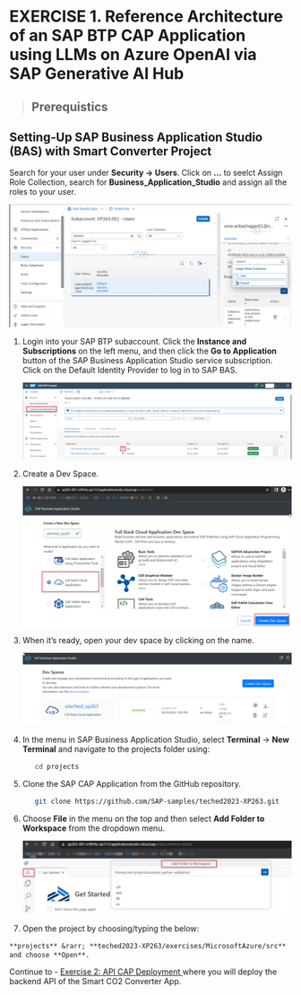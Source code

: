 # EXERCISE 1. Reference Architecture of an SAP BTP CAP Application using LLMs on Azure OpenAI via SAP Generative AI Hub

>## Prerequistics 

## Setting-Up SAP Business Application Studio (BAS) with Smart Converter Project

Search for your user under **Security -> Users**. Click on **...** to seelct Assign Role Collection, search for **Business_Application_Studio** and assign all the roles to your user.

  ![Alt text](../assets/pre-basrole.png)

1. Login into your SAP BTP subaccount. Click the **Instance and Subscriptions** on the left menu, and then click the **Go to Application** button of the SAP Business Application Studio service subscription. Click on the Default Identity Provider to log in to SAP BAS.

    ![Alt text](../assets/cap-dev-1.png)

2. Create a Dev Space.

    ![Alt text](../assets/cap-dev-2.png)

3. When it’s ready, open your dev space by clicking on the name. 

    ![Alt text](../assets/cap-dev-3.png)


4. In the menu in SAP Business Application Studio, select **Terminal** &rarr; **New Terminal** and navigate to the projects folder using:

   ```bash
      cd projects
   ```

5. Clone the SAP CAP Application from the GitHub repository. 

   ```bash
      git clone https://github.com/SAP-samples/teched2023-XP263.git
   ```

6. Choose **File** in the menu on the top and then select **Add Folder to Workspace** from the dropdown menu.

    ![add workspace](../assets/add_workspace.png)

7. Open the project by choosing/typing the below:
  ```console
  **projects** &rarr; **teched2023-XP263/exercises/MicrosoftAzure/src** and choose **Open**.
  ```
  
Continue to - [Exercise 2: API CAP Deployment ](../ex3.2/README.md) where you will deploy the backend API of the Smart CO2 Converter App.
